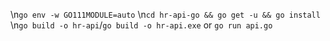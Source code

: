 \n`go env -w GO111MODULE=auto`
\n`cd hr-api-go && go get -u && go install`
\n`go build -o hr-api`/`go build -o hr-api.exe` or `go run api.go`
